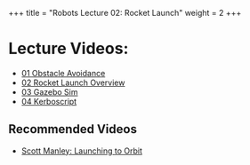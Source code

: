 +++
title = "Robots Lecture 02: Rocket Launch"
weight = 2
+++

# Lecture Videos:

 - [01 Obstacle Avoidance](https://youtu.be/22C3TfUgiUA)
 - [02 Rocket Launch Overview](https://youtu.be/K2LMV86V6FE)
 - [03 Gazebo Sim](https://youtu.be/LQK85ZqQeqM)
 - [04 Kerboscript](https://youtu.be/mt87fEZyKeI)

## Recommended Videos

 - [Scott Manley: Launching to Orbit](https://www.youtube.com/watch?v=_q_8TO4Ag0E)
 
